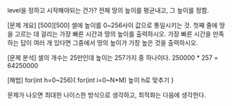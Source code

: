 level을 정하고 시작해야되는 건가?
전체 땅의 높이를 평균내고, 그 높이를 정함.


[문제 개요]
[500][500] 셀에 높이를 0~256사이 값으로 통일시키는 것.
첫째 줄에 땅을 고르는 데 걸리는 가장 빠른 시간과 땅의 높이를 출력하시오.
가장 빠른 시간을 만족하는 답이 여러 개 있다면
그중에서 땅의 높이가 가장 높은 것을 출력하시오.

[문제 분석]
셀의 개수는 25만인데 높이는 257가지 중 하나이다.
250000 * 257 = 64250000

[해법]
for(int h=0~256){
	for(int i=0~N*M) 높이 h로 맞추기
}

문제가 나오면 최대한 나이스한 방식으로 생각하고, 최적화는 다음에 생각한다.
